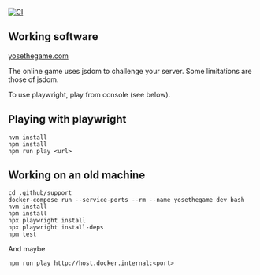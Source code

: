 [![CI](https://github.com/ericminio/yosethegame/actions/workflows/ci.yml/badge.svg)](https://github.com/ericminio/yosethegame/actions/workflows/ci.yml)

## Working software

[yosethegame.com](https://yosethegame.com)

The online game uses jsdom to challenge your server. Some limitations are those of jsdom.

To use playwright, play from console (see below).

## Playing with playwright

```
nvm install
npm install
npm run play <url>
```

## Working on an old machine

```
cd .github/support
docker-compose run --service-ports --rm --name yosethegame dev bash
nvm install
npm install
npx playwright install
npx playwright install-deps
npm test
```

And maybe

```
npm run play http://host.docker.internal:<port>
```
